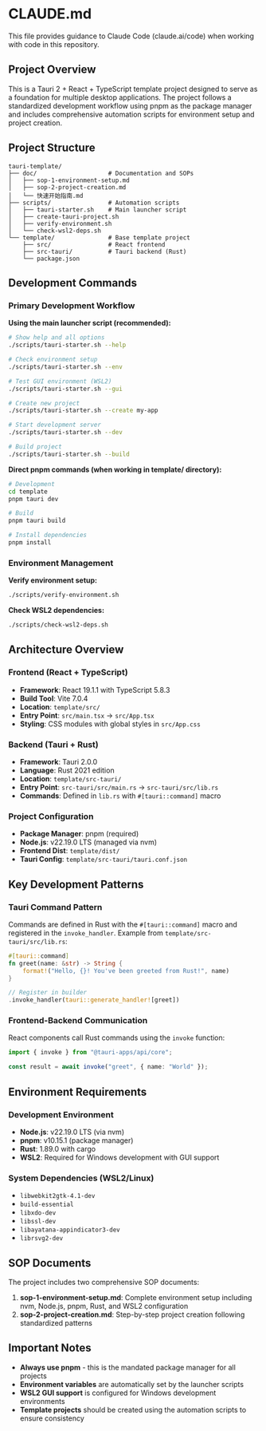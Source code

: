 # CLAUDE.md

This file provides guidance to Claude Code (claude.ai/code) when working with code in this repository.

## Project Overview

This is a Tauri 2 + React + TypeScript template project designed to serve as a foundation for multiple desktop applications. The project follows a standardized development workflow using pnpm as the package manager and includes comprehensive automation scripts for environment setup and project creation.

## Project Structure

```
tauri-template/
├── doc/                    # Documentation and SOPs
│   ├── sop-1-environment-setup.md
│   ├── sop-2-project-creation.md
│   └── 快速开始指南.md
├── scripts/                # Automation scripts
│   ├── tauri-starter.sh    # Main launcher script
│   ├── create-tauri-project.sh
│   ├── verify-environment.sh
│   └── check-wsl2-deps.sh
└── template/               # Base template project
    ├── src/                # React frontend
    ├── src-tauri/          # Tauri backend (Rust)
    └── package.json
```

## Development Commands

### Primary Development Workflow

**Using the main launcher script (recommended):**
```bash
# Show help and all options
./scripts/tauri-starter.sh --help

# Check environment setup
./scripts/tauri-starter.sh --env

# Test GUI environment (WSL2)
./scripts/tauri-starter.sh --gui

# Create new project
./scripts/tauri-starter.sh --create my-app

# Start development server
./scripts/tauri-starter.sh --dev

# Build project
./scripts/tauri-starter.sh --build
```

**Direct pnpm commands (when working in template/ directory):**
```bash
# Development
cd template
pnpm tauri dev

# Build
pnpm tauri build

# Install dependencies
pnpm install
```

### Environment Management

**Verify environment setup:**
```bash
./scripts/verify-environment.sh
```

**Check WSL2 dependencies:**
```bash
./scripts/check-wsl2-deps.sh
```

## Architecture Overview

### Frontend (React + TypeScript)
- **Framework**: React 19.1.1 with TypeScript 5.8.3
- **Build Tool**: Vite 7.0.4
- **Location**: `template/src/`
- **Entry Point**: `src/main.tsx` → `src/App.tsx`
- **Styling**: CSS modules with global styles in `src/App.css`

### Backend (Tauri + Rust)
- **Framework**: Tauri 2.0.0
- **Language**: Rust 2021 edition
- **Location**: `template/src-tauri/`
- **Entry Point**: `src-tauri/src/main.rs` → `src-tauri/src/lib.rs`
- **Commands**: Defined in `lib.rs` with `#[tauri::command]` macro

### Project Configuration
- **Package Manager**: pnpm (required)
- **Node.js**: v22.19.0 LTS (managed via nvm)
- **Frontend Dist**: `template/dist/`
- **Tauri Config**: `template/src-tauri/tauri.conf.json`

## Key Development Patterns

### Tauri Command Pattern
Commands are defined in Rust with the `#[tauri::command]` macro and registered in the `invoke_handler`. Example from `template/src-tauri/src/lib.rs`:

```rust
#[tauri::command]
fn greet(name: &str) -> String {
    format!("Hello, {}! You've been greeted from Rust!", name)
}

// Register in builder
.invoke_handler(tauri::generate_handler![greet])
```

### Frontend-Backend Communication
React components call Rust commands using the `invoke` function:

```typescript
import { invoke } from "@tauri-apps/api/core";

const result = await invoke("greet", { name: "World" });
```

## Environment Requirements

### Development Environment
- **Node.js**: v22.19.0 LTS (via nvm)
- **pnpm**: v10.15.1 (package manager)
- **Rust**: 1.89.0 with cargo
- **WSL2**: Required for Windows development with GUI support

### System Dependencies (WSL2/Linux)
- `libwebkit2gtk-4.1-dev`
- `build-essential`
- `libxdo-dev`
- `libssl-dev`
- `libayatana-appindicator3-dev`
- `librsvg2-dev`

## SOP Documents

The project includes two comprehensive SOP documents:

1. **sop-1-environment-setup.md**: Complete environment setup including nvm, Node.js, pnpm, Rust, and WSL2 configuration
2. **sop-2-project-creation.md**: Step-by-step project creation following standardized patterns

## Important Notes

- **Always use pnpm** - this is the mandated package manager for all projects
- **Environment variables** are automatically set by the launcher scripts
- **WSL2 GUI support** is configured for Windows development environments
- **Template projects** should be created using the automation scripts to ensure consistency
